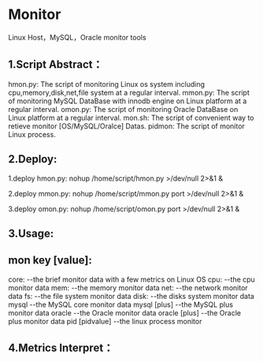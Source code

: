 Monitor
=======

Linux Host，MySQL，Oracle monitor tools

1.Script Abstract：
------------------
hmon.py: The script of monitoring Linux os system including cpu,memory,disk,net,file system at a regular interval.
mmon.py: The script of monitoring MySQL DataBase with innodb engine on Linux platform at a regular interval.
omon.py: The script of monitoring Oracle DataBase on Linux platform at a regular interval.
mon.sh:  The script of convenient way to retieve monitor [OS/MySQL/Oralce] Datas.
pidmon:  The script of monitor Linux process.


2.Deploy:
------------------
  1.deploy hmon.py:
    nohup /home/script/hmon.py >/dev/null 2>&1 &
  
  2.deploy mmon.py:
    nohup /home/script/mmon.py port >/dev/null 2>&1 &
  
  3.deploy omon.py:
    nohup /home/script/omon.py port >/dev/null 2>&1 &
  
3.Usage:
------------------
  mon key [value]:
  ----------------------------------------------------
  core:           --the brief monitor data with a few metrics on Linux OS
  cpu:            --the cpu monitor data
  mem:            --the memory monitor data
  net:            --the network monitor data
  fs:             --the file system monitor data
  disk:           --the disks system monitor data
  mysql           --the MySQL core monitor data
  mysql [plus]    --the MySQL plus monitor data
  oracle          --the Oracle monitor data
  oracle [plus]   --the Oracle plus monitor data
  pid [pidvalue]  --the linux process monitor 

4.Metrics Interpret：
------------------
